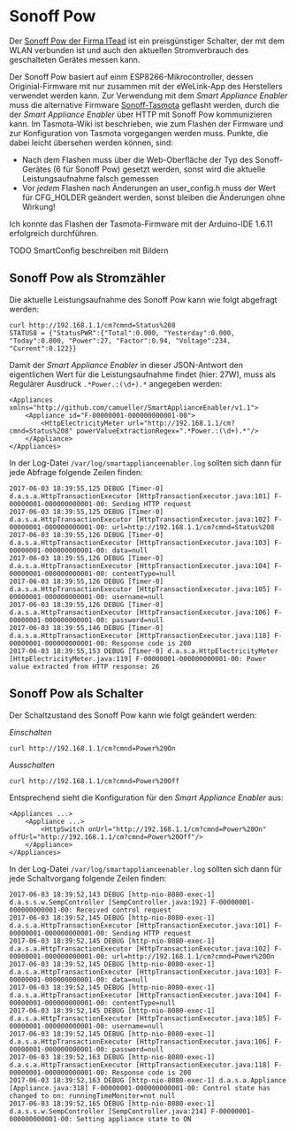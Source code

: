 # Sonoff Pow

Der [Sonoff Pow der Firma ITead](https://www.itead.cc/sonoff-pow.html) ist ein preisgünstiger Schalter, der mit dem WLAN verbunden ist und auch den aktuellen Stromverbrauch des geschalteten Gerätes messen kann.

Der Sonoff Pow basiert auf einm ESP8266-Mikrocontroller, dessen Originial-Firmware mit nur zusammen mit der eWeLink-App des Herstellers verwendet werden kann. Zur Verwendung mit dem *Smart Appliance Enabler* muss die alternative Firmware [Sonoff-Tasmota](https://github.com/arendst/Sonoff-Tasmota) geflasht werden, durch die der *Smart Appliance Enabler* über HTTP mit Sonoff Pow kommunizieren kann. Im Tasmota-Wiki ist beschrieben, wie zum Flashen der Firmware und zur Konfiguration von Tasmota vorgegangen werden muss. Punkte, die dabei leicht übersehen werden können, sind:
- Nach dem Flashen muss über die Web-Oberfläche der Typ des Sonoff-Gerätes (6 für Sonoff Pow) gesetzt werden, sonst wird die aktuelle Leistungsaufnahme falsch gemessen
- Vor _jedem_ Flashen nach Änderungen an user_config.h muss der Wert für CFG_HOLDER geändert werden, sonst bleiben die Änderungen ohne Wirkung!

Ich konnte das Flashen der Tasmota-Firmware mit der Arduino-IDE 1.6.11 erfolgreich durchführen.

TODO SmartConfig beschreiben mit Bildern

## Sonoff Pow als Stromzähler
Die aktuelle Leistungsaufnahme des Sonoff Pow kann wie folgt abgefragt werden:
```
curl http://192.168.1.1/cm?cmnd=Status%208
STATUS8 = {"StatusPWR":{"Total":0.000, "Yesterday":0.000, "Today":0.000, "Power":27, "Factor":0.94, "Voltage":234, "Current":0.122}}
```
Damit der *Smart Appliance Enabler* in dieser JSON-Antwort den eigentlichen Wert für die Leistungsaufnahme findet (hier: 27W), muss als Regulärer Ausdruck ```.*Power.:(\d+).*``` angegeben werden:
```
<Appliances xmlns="http://github.com/camueller/SmartApplianceEnabler/v1.1">
    <Appliance id="F-00000001-000000000001-00">
        <HttpElectricityMeter url="http://192.168.1.1/cm?cmnd=Status%208" powerValueExtractionRegex=".*Power.:(\d+).*"/>
    </Appliance>
</Appliances>
```
In der Log-Datei ```/var/log/smartapplianceenabler.log``` sollten sich dann für jede Abfrage folgende Zeilen finden:
```
2017-06-03 18:39:55,125 DEBUG [Timer-0] d.a.s.a.HttpTransactionExecutor [HttpTransactionExecutor.java:101] F-00000001-000000000001-00: Sending HTTP request
2017-06-03 18:39:55,125 DEBUG [Timer-0] d.a.s.a.HttpTransactionExecutor [HttpTransactionExecutor.java:102] F-00000001-000000000001-00: url=http://192.168.1.1/cm?cmnd=Status%208
2017-06-03 18:39:55,126 DEBUG [Timer-0] d.a.s.a.HttpTransactionExecutor [HttpTransactionExecutor.java:103] F-00000001-000000000001-00: data=null
2017-06-03 18:39:55,126 DEBUG [Timer-0] d.a.s.a.HttpTransactionExecutor [HttpTransactionExecutor.java:104] F-00000001-000000000001-00: contentType=null
2017-06-03 18:39:55,126 DEBUG [Timer-0] d.a.s.a.HttpTransactionExecutor [HttpTransactionExecutor.java:105] F-00000001-000000000001-00: username=null
2017-06-03 18:39:55,126 DEBUG [Timer-0] d.a.s.a.HttpTransactionExecutor [HttpTransactionExecutor.java:106] F-00000001-000000000001-00: password=null
2017-06-03 18:39:55,146 DEBUG [Timer-0] d.a.s.a.HttpTransactionExecutor [HttpTransactionExecutor.java:118] F-00000001-000000000001-00: Response code is 200
2017-06-03 18:39:55,153 DEBUG [Timer-0] d.a.s.a.HttpElectricityMeter [HttpElectricityMeter.java:119] F-00000001-000000000001-00: Power value extracted from HTTP response: 26
```

## Sonoff Pow als Schalter
Der Schaltzustand des Sonoff Pow kann wie folgt geändert werden:

_Einschalten_
```
curl http://192.168.1.1/cm?cmnd=Power%20On
```

_Ausschalten_
```
curl http://192.168.1.1/cm?cmnd=Power%20Off
```

Entsprechend sieht die Konfiguration für den *Smart Appliance Enabler* aus:
```
<Appliances ...>
    <Appliance ...>
        <HttpSwitch onUrl="http://192.168.1.1/cm?cmnd=Power%20On" offUrl="http://192.168.1.1/cm?cmnd=Power%20Off"/>
    </Appliance>
</Appliances>
```
In der Log-Datei ```/var/log/smartapplianceenabler.log``` sollten sich dann für jede Schaltvorgang folgende Zeilen finden:
```
2017-06-03 18:39:52,143 DEBUG [http-nio-8080-exec-1] d.a.s.s.w.SempController [SempController.java:192] F-00000001-000000000001-00: Received control request
2017-06-03 18:39:52,145 DEBUG [http-nio-8080-exec-1] d.a.s.a.HttpTransactionExecutor [HttpTransactionExecutor.java:101] F-00000001-000000000001-00: Sending HTTP request
2017-06-03 18:39:52,145 DEBUG [http-nio-8080-exec-1] d.a.s.a.HttpTransactionExecutor [HttpTransactionExecutor.java:102] F-00000001-000000000001-00: url=http://192.168.1.1/cm?cmnd=Power%20On
2017-06-03 18:39:52,145 DEBUG [http-nio-8080-exec-1] d.a.s.a.HttpTransactionExecutor [HttpTransactionExecutor.java:103] F-00000001-000000000001-00: data=null
2017-06-03 18:39:52,145 DEBUG [http-nio-8080-exec-1] d.a.s.a.HttpTransactionExecutor [HttpTransactionExecutor.java:104] F-00000001-000000000001-00: contentType=null
2017-06-03 18:39:52,145 DEBUG [http-nio-8080-exec-1] d.a.s.a.HttpTransactionExecutor [HttpTransactionExecutor.java:105] F-00000001-000000000001-00: username=null
2017-06-03 18:39:52,145 DEBUG [http-nio-8080-exec-1] d.a.s.a.HttpTransactionExecutor [HttpTransactionExecutor.java:106] F-00000001-000000000001-00: password=null
2017-06-03 18:39:52,163 DEBUG [http-nio-8080-exec-1] d.a.s.a.HttpTransactionExecutor [HttpTransactionExecutor.java:118] F-00000001-000000000001-00: Response code is 200
2017-06-03 18:39:52,163 DEBUG [http-nio-8080-exec-1] d.a.s.a.Appliance [Appliance.java:318] F-00000001-000000000001-00: Control state has changed to on: runningTimeMonitor=not null
2017-06-03 18:39:52,165 DEBUG [http-nio-8080-exec-1] d.a.s.s.w.SempController [SempController.java:214] F-00000001-000000000001-00: Setting appliance state to ON
```
